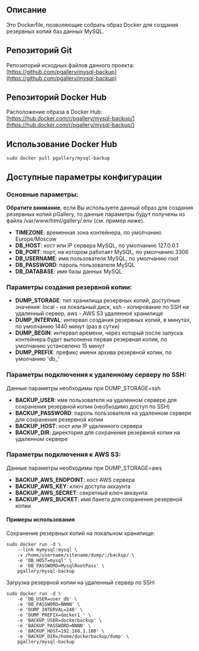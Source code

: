## Описание

Это Dockerfile, позволяющие собрать образ Docker для создания резервных копий баз данных MySQL.

## Репозиторий Git

Репозиторий исходных файлов данного проекта: [https://github.com/pgallery/mysql-backup](https://github.com/pgallery/mysql-backup)

## Репозиторий Docker Hub

Расположение образа в Docker Hub: [https://hub.docker.com/r/pgallery/mysql-backup/](https://hub.docker.com/r/pgallery/mysql-backup/)

## Использование Docker Hub

```
sudo docker pull pgallery/mysql-backup
```

## Доступные параметры конфигурации

### Основные параметры:

**Обратите внимание**, если Вы используете данный образ для создания резервных копий pGallery, то данные параметры будут получены из файла /var/www/html/gallery/.env (см. пример ниже).

 - **TIMEZONE**: временная зона контейнера, по умолчанию Europe/Moscow
 - **DB_HOST**: хост или IP сервера MySQL, по умолчанию 127.0.0.1
 - **DB_PORT**: порт, на котором работает MySQL, по умолчанию 3306
 - **DB_USERNAME**: имя пользователя MySQL, по умолчанию root
 - **DB_PASSWORD**: пароль пользователя MySQL
 - **DB_DATABASE**: имя базы данных MySQL

### Параметры создания резервной копии:

 - **DUMP_STORAGE**: тип хранилища резервных копий, доступные значения: local - на локальный диск, ssh - копирование по SSH на удаленный сервер, aws - AWS S3 удаленное хранилище
 - **DUMP_INTERVAL**: интервал создания резервных копий, в минутах, по умолчанию 1440 минут (раз в сутки)
 - **DUMP_BEGIN**: интервал времени, через который после запуска контейнера будет выполнена первая резервная копия, по умолчанию установлено 15 минут
 - **DUMP_PREFIX**: префикс имени архива резервной копии, по умолчанию 'db_'

### Параметры подключения к удаленному серверу по SSH:

Данные параметры необходимы при DUMP_STORAGE=ssh

 - **BACKUP_USER**: имя пользователя на удаленном сервере для сохранения резервной копии (необходимо доступ по SSH)
 - **BACKUP_PASSWORD**: пароль пользователя на удаленном сервере для сохранения резервной копии
 - **BACKUP_HOST**: хост или IP удаленного сервера
 - **BACKUP_DIR**: директория для сохранения резервной копии на удаленном сервере

### Параметры подключения к AWS S3:

Данные параметры необходимы при DUMP_STORAGE=aws

 - **BACKUP_AWS_ENDPOINT**: хост AWS сервера
 - **BACKUP_AWS_KEY**: ключ доступа аккаунта
 - **BACKUP_AWS_SECRET**: секретный ключ аккаунта
 - **BACKUP_AWS_BUCKET**: имя бакета для сохранения резервной копии

#### Примеры использования

Сохранение резервных копий на локальном хранилище:

```
sudo docker run -d \
    --link mymysql:mysql \
    -v /home/username/sitename/dump/:/backup/ \
    -e 'DB_HOST=mysql' \
    -e 'DB_PASSWORD=MysqlRootPass' \
    pgallery/mysql-backup
```

Загрузка резервной копии на удаленный сервер по SSH:


```
sudo docker run -d \
    -e 'DB_USER=user_db' \
    -e 'DB_PASSWORD=NNNN' \
    -e 'DUMP_INTERVAL=240' \
    -e 'DUMP_PREFIX=docker1_' \
    -e 'BACKUP_USER=dockerbackup' \
    -e 'BACKUP_PASSWORD=NNNN' \
    -e 'BACKUP_HOST=192.168.1.100' \
    -e 'BACKUP_DIR=/home/dockerbackup/dump' \
    pgallery/mysql-backup

```

